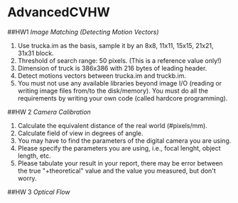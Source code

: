 # AdvancedCVHW

##HW1
  *Image Matching (Detecting Motion Vectors)*

1. Use trucka.im as the basis, sample it by an 8x8, 11x11, 15x15, 21x21, 31x31 block.
2. Threshold of search range: 50 pixels. (This is a reference value only!)
3. Dimension of truck is 386x386 with 216 bytes of leading header.
4. Detect motions vectors between trucka.im and truckb.im.
5. You must not use any available libraries beyond image I/O (reading or writing image files from/to the disk/memory). You must do all the requirements by writing your own code (called hardcore programming).

##HW 2
  *Camera Calibration*

1. Calculate the equivalent distance of the real world (#pixels/mm).
2. Calculate field of view in degrees of angle. 
3. You may have to find the parameters of the digital camera you are using.
4. Please specify the parameters you are using, i.e., focal lenght, object length, etc.
5. Please tabulate your result in your report, there may be error between the true "+theoretical" value and the value you measured, but don't worry.

##HW 3
  *Optical Flow*

